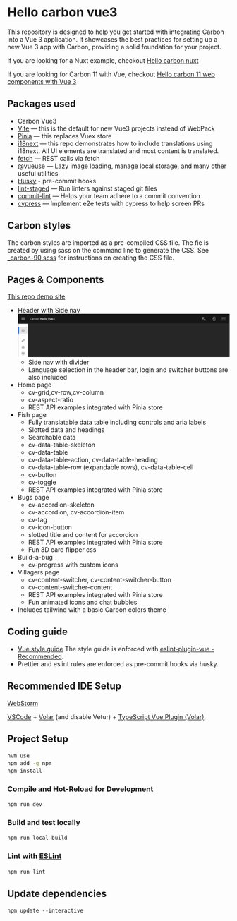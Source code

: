 # Hello carbon vue3

This repository is designed to help you get started with integrating Carbon into a Vue 3 application. It showcases the best
practices for setting up a new Vue 3 app with Carbon, providing a solid foundation for your project.

If you are looking for a Nuxt example, checkout [Hello carbon nuxt](https://github.com/davidnixon/hello-carbon-nuxt)

If you are looking for Carbon 11 with Vue,
checkout [Hello carbon 11 web components with Vue 3](https://github.com/davidnixon/hello-carbon11-vue3/tree/main?tab=readme-ov-file)

## Packages used

- Carbon Vue3
- [Vite](https://vitejs.dev/) — this is the default for new Vue3 projects instead of WebPack
- [Pinia](https://pinia.vuejs.org/) — this replaces Vuex store
- [i18next](https://www.i18next.com/) — this repo demonstrates how to include translations using i18next. All UI
  elements are translated and most content is translated.
- [fetch](https://developer.mozilla.org/en-US/docs/Web/API/Fetch_API/Using_Fetch) — REST calls via fetch
- [@vueuse](https://vueuse.org/) — Lazy image loading, manage local storage, and many other useful utilities
- [Husky](https://www.npmjs.com/package/husky) - pre-commit hooks
- [lint-staged](https://www.npmjs.com/package/lint-staged) — Run linters against staged git files
- [commit-lint](https://commitlint.js.org/#/) — Helps your team adhere to a commit convention
- [cypress](https://www.cypress.io/) — Implement e2e tests with cypress to help screen PRs

## Carbon styles

The carbon styles are imported as a pre-compiled CSS file. The fie is created by using sass on the command line to
generate the CSS.
See [\_carbon-90.scss](./src/styles/_carbon-90.scss) for instructions on creating the CSS file.

## Pages & Components

[This repo demo site](https://ibm.github.io/hello-carbon-vue3/)

- Header with Side nav ![header](docs/header-bar.jpg)
  - Side nav with divider
  - Language selection in the header bar, login and switcher buttons are also included
- Home page
  - cv-grid,cv-row,cv-column
  - cv-aspect-ratio
  - REST API examples integrated with Pinia store
- Fish page
  - Fully translatable data table including controls and aria labels
  - Slotted data and headings
  - Searchable data
  - cv-data-table-skeleton
  - cv-data-table
  - cv-data-table-action, cv-data-table-heading
  - cv-data-table-row (expandable rows), cv-data-table-cell
  - cv-button
  - cv-toggle
  - REST API examples integrated with Pinia store
- Bugs page
  - cv-accordion-skeleton
  - cv-accordion, cv-accordion-item
  - cv-tag
  - cv-icon-button
  - slotted title and content for accordion
  - REST API examples integrated with Pinia store
  - Fun 3D card flipper css
- Build-a-bug
  - cv-progress with custom icons
- Villagers page
  - cv-content-switcher, cv-content-switcher-button
  - cv-content-switcher-content
  - REST API examples integrated with Pinia store
  - Fun animated icons and chat bubbles
- Includes tailwind with a basic Carbon colors theme

## Coding guide

- [Vue style guide](https://vuejs.org/style-guide/) The style guide is enforced
  with [eslint-plugin-vue - Recommended](https://eslint.vuejs.org/rules/#priority-c-recommended-potentially-dangerous-patterns).
- Prettier and eslint rules are enforced as pre-commit hooks via husky.

## Recommended IDE Setup

[WebStorm](https://www.jetbrains.com/webstorm/)

[VSCode](https://code.visualstudio.com/) + [Volar](https://marketplace.visualstudio.com/items?itemName=Vue.volar) (and
disable
Vetur) + [TypeScript Vue Plugin (Volar)](https://marketplace.visualstudio.com/items?itemName=Vue.vscode-typescript-vue-plugin).

## Project Setup

```sh
nvm use
npm add -g npm
npm install
```

### Compile and Hot-Reload for Development

```sh
npm run dev
```

### Build and test locally

```sh
npm run local-build
```

### Lint with [ESLint](https://eslint.org/)

```sh
npm run lint
```

## Update dependencies

```shell
npm update --interactive
```
